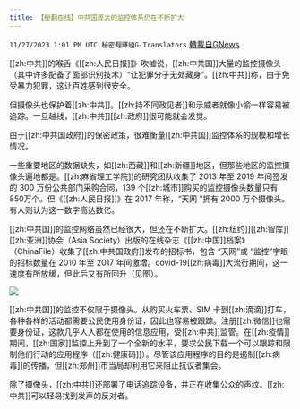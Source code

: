 ```yaml
---
title: 【秘翻在线】中共国庞大的监控体系仍在不断扩大
---
```

`11/27/2023 1:01 PM UTC 秘密翻譯組G-Translators` [轉載自GNews](https://gnews.org/articles/2042345)


[[zh:中共]]的喉舌《[[zh:人民日报]]》吹嘘说，[[zh:中共国]]大量的监控摄像头（其中许多配备了面部识别技术）“让犯罪分子无处藏身”。[[zh:中共]]称，由于免受暴力犯罪，这让百姓感到很安全。

但摄像头也保护着[[zh:中共]]。[[zh:持不同政见者]]和示威者就像小偷一样容易被追踪。一旦越线，[[zh:中共]][[zh:政府]]很可能就会发觉。



由于[[zh:中共国政府]]的保密政策，很难衡量[[zh:中共国]]监控体系的规模和增长情况。

一些重要地区的数据缺失，如[[zh:西藏]]和[[zh:新疆]]地区，但那些地区的监控摄像头遍地都是。[[zh:麻省理工学院]]的研究团队收集了 2013 年至 2019 年间签发的 300 万份公共部门采购合同，139 个[[zh:城市]]购买的监控摄像头数量只有850万个。但《[[zh:人民日报]]》在 2017 年称，“天网 ”拥有 2000 万个摄像头。有人则认为这一数字高达数亿。
  

[[zh:中共国]]的监控网络虽然已经很大，但还在不断扩大。[[zh:纽约]][[zh:智库]][[zh:亚洲]]协会（Asia Society）出版的在线杂志《[[zh:中国]]档案》（ChinaFile）收集了[[zh:中共国政府]]发布的招标书，包含 “天网”或 “监控”字眼的招标数量在 2010 年至 2017 年间激增。covid-19[[zh:病毒]]大流行期间，这一速度有所放缓，但此后又有所回升（见图）。

![](https://lh7-us.googleusercontent.com/y5v3fKZm3jdN54quXVBe-C9tR3dgZ3uFon0IhZ4IysVj0kKPJzVOJOhcKrYlBHUw9J9WmRc4b6RAJGd_oxmn7a3eAIx3s_uGz4_zfnfKRzTQEVFuEx1uCuXoEDN37LLBNp__VXFdNM-fZn_VHysJJkw)

[[zh:中共国]]的监控不仅限于摄像头。从购买火车票、SIM 卡到[[zh:滴滴]]打车，各种各样的活动都需要公民使用身份证，因此也容易被跟踪。注册[[zh:微信]]也需要身份证，这款几乎人人都在使用的信息应用，受[[zh:中共]]监管。在[[zh:疫情]]期间，[[zh:国家]]监控上升到了一个全新的水平，要求公民下载一个可以跟踪和限制他们行动的应用程序（[[zh:健康码]]）。尽管该应用程序的目的是遏制[[zh:病毒]]的传播，但[[zh:郑州]]市当局却利用它来阻止抗议者集会。

除了摄像头，[[zh:中共]]还部署了电话追踪设备，并正在收集公众的声纹。[[zh:中共]]可以轻易找到发声的反对者。
